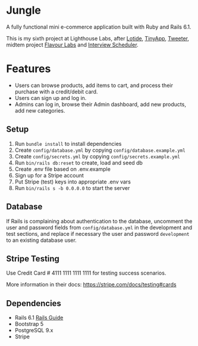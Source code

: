 # Jungle

A fully functional mini e-commerce application built with Ruby and Rails 6.1. 

This is my sixth project at Lighthouse Labs, after [Lotide](https://github.com/sylvielcq/lotide), [TinyApp](https://github.com/sylvielcq/tinyapp), [Tweeter](https://github.com/sylvielcq/tweeter-app), midtem project [Flavour Labs](https://github.com/sylvielcq/Flavour-Labs) and [Interview Scheduler](https://github.com/sylvielcq/scheduler).

# Features

* Users can browse products, add items to cart, and process their purchase with a credit/debit card.
* Users can sign up and log in.
* Admins can log in, browse their Admin dashboard, add new products, add new categories.

## Setup

1. Run `bundle install` to install dependencies
2. Create `config/database.yml` by copying `config/database.example.yml`
3. Create `config/secrets.yml` by copying `config/secrets.example.yml`
4. Run `bin/rails db:reset` to create, load and seed db
5. Create .env file based on .env.example
6. Sign up for a Stripe account
7. Put Stripe (test) keys into appropriate .env vars
8. Run `bin/rails s -b 0.0.0.0` to start the server

## Database

If Rails is complaining about authentication to the database, uncomment the user and password fields from `config/database.yml` in the development and test sections, and replace if necessary the user and password `development` to an existing database user.

## Stripe Testing

Use Credit Card # 4111 1111 1111 1111 for testing success scenarios.

More information in their docs: <https://stripe.com/docs/testing#cards>

## Dependencies

- Rails 6.1 [Rails Guide](http://guides.rubyonrails.org/v6.1/)
- Bootstrap 5
- PostgreSQL 9.x
- Stripe
